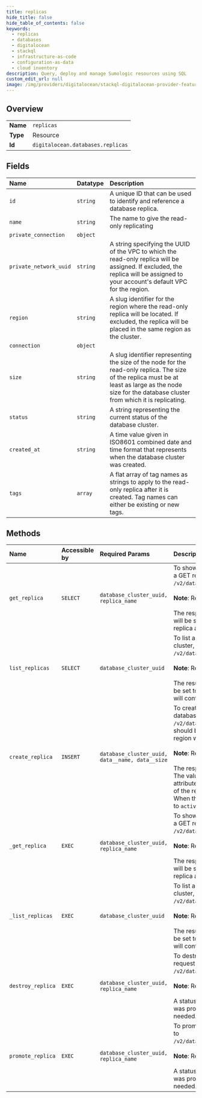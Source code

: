 ```yaml
---
title: replicas
hide_title: false
hide_table_of_contents: false
keywords:
  - replicas
  - databases
  - digitalocean    
  - stackql
  - infrastructure-as-code
  - configuration-as-data
  - cloud inventory
description: Query, deploy and manage Sumologic resources using SQL
custom_edit_url: null
image: /img/providers/digitalocean/stackql-digitalocean-provider-featured-image.png
---
```

  
    

## Overview
<table><tbody>
<tr><td><b>Name</b></td><td><code>replicas</code></td></tr>
<tr><td><b>Type</b></td><td>Resource</td></tr>
<tr><td><b>Id</b></td><td><code>digitalocean.databases.replicas</code></td></tr>
</tbody></table>

## Fields
| Name | Datatype | Description |
|:-----|:---------|:------------|
| `id` | `string` | A unique ID that can be used to identify and reference a database replica. |
| `name` | `string` | The name to give the read-only replicating |
| `private_connection` | `object` |  |
| `private_network_uuid` | `string` | A string specifying the UUID of the VPC to which the read-only replica will be assigned. If excluded, the replica will be assigned to your account's default VPC for the region. |
| `region` | `string` | A slug identifier for the region where the read-only replica will be located. If excluded, the replica will be placed in the same region as the cluster. |
| `connection` | `object` |  |
| `size` | `string` | A slug identifier representing the size of the node for the read-only replica. The size of the replica must be at least as large as the node size for the database cluster from which it is replicating. |
| `status` | `string` | A string representing the current status of the database cluster. |
| `created_at` | `string` | A time value given in ISO8601 combined date and time format that represents when the database cluster was created. |
| `tags` | `array` | A flat array of tag names as strings to apply to the read-only replica after it is created. Tag names can either be existing or new tags. |
## Methods
| Name | Accessible by | Required Params | Description |
|:-----|:--------------|:----------------|:------------|
| `get_replica` | `SELECT` | `database_cluster_uuid, replica_name` | To show information about an existing database replica, send a GET request to `/v2/databases/$DATABASE_ID/replicas/$REPLICA_NAME`.<br /><br />**Note**: Read-only replicas are not supported for Redis clusters.<br /><br />The response will be a JSON object with a `replica key`. This will be set to an object containing the standard database replica attributes. |
| `list_replicas` | `SELECT` | `database_cluster_uuid` | To list all of the read-only replicas associated with a database cluster, send a GET request to `/v2/databases/$DATABASE_ID/replicas`.<br /><br />**Note**: Read-only replicas are not supported for Redis clusters.<br /><br />The result will be a JSON object with a `replicas` key. This will be set to an array of database replica objects, each of which will contain the standard database replica attributes. |
| `create_replica` | `INSERT` | `database_cluster_uuid, data__name, data__size` | To create a read-only replica for a PostgreSQL or MySQL database cluster, send a POST request to `/v2/databases/$DATABASE_ID/replicas` specifying the name it should be given, the size of the node to be used, and the region where it will be located.<br /><br />**Note**: Read-only replicas are not supported for Redis clusters.<br /><br />The response will be a JSON object with a key called `replica`. The value of this will be an object that contains the standard attributes associated with a database replica. The initial value of the read-only replica's `status` attribute will be `forking`. When the replica is ready to receive traffic, this will transition to `active`. |
| `_get_replica` | `EXEC` | `database_cluster_uuid, replica_name` | To show information about an existing database replica, send a GET request to `/v2/databases/$DATABASE_ID/replicas/$REPLICA_NAME`.<br /><br />**Note**: Read-only replicas are not supported for Redis clusters.<br /><br />The response will be a JSON object with a `replica key`. This will be set to an object containing the standard database replica attributes. |
| `_list_replicas` | `EXEC` | `database_cluster_uuid` | To list all of the read-only replicas associated with a database cluster, send a GET request to `/v2/databases/$DATABASE_ID/replicas`.<br /><br />**Note**: Read-only replicas are not supported for Redis clusters.<br /><br />The result will be a JSON object with a `replicas` key. This will be set to an array of database replica objects, each of which will contain the standard database replica attributes. |
| `destroy_replica` | `EXEC` | `database_cluster_uuid, replica_name` | To destroy a specific read-only replica, send a DELETE request to `/v2/databases/$DATABASE_ID/replicas/$REPLICA_NAME`.<br /><br />**Note**: Read-only replicas are not supported for Redis clusters.<br /><br />A status of 204 will be given. This indicates that the request was processed successfully, but that no response body is needed. |
| `promote_replica` | `EXEC` | `database_cluster_uuid, replica_name` | To promote a specific read-only replica, send a PUT request to `/v2/databases/$DATABASE_ID/replicas/$REPLICA_NAME/promote`.<br /><br />**Note**: Read-only replicas are not supported for Redis clusters.<br /><br />A status of 204 will be given. This indicates that the request was processed successfully, but that no response body is needed. |
